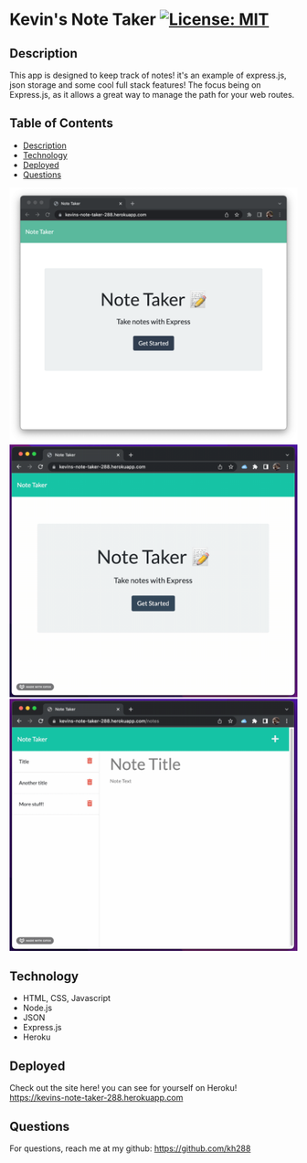 # Kevin's Note Taker [![License: MIT](https://img.shields.io/badge/License-MIT-yellow.svg)](https://opensource.org/licenses/MIT)

## Description
This app is designed to keep track of notes! it's an example of express.js, json storage and some cool full stack features! The focus being on Express.js, as it allows a great way to manage the path for your web routes.

## Table of Contents
* [Description](#description)
* [Technology](#technology)
* [Deployed](#deployed)
* [Questions](#questions)

![Landing page](./images/01-note.png)
![GIF demonstration of the app](./images/02-note.gif)
![GIF demonstration of the app](./images/03-note.gif)

## Technology
* HTML, CSS, Javascript
* Node.js
* JSON
* Express.js
* Heroku

## Deployed
Check out the site here! you can see for yourself on Heroku! <br>
https://kevins-note-taker-288.herokuapp.com

## Questions
For questions, reach me at my github: https://github.com/kh288